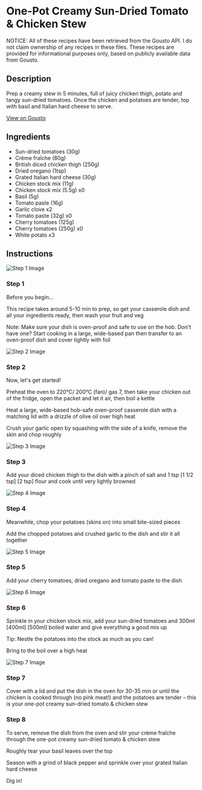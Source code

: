 # One-Pot Creamy Sun-Dried Tomato & Chicken Stew

NOTICE: All of these recipes have been retrieved from the Gousto API. I do not claim ownership of any recipes in these files. These recipes are provided for informational purposes only, based on publicly available data from Gousto.

## Description

Prep a creamy stew in 5 minutes, full of juicy chicken thigh, potato and tangy sun-dried tomatoes. Once the chicken and potatoes are tender, top with basil and Italian hard cheese to serve.

[View on Gousto](https://www.gousto.co.uk/recipes/cookbook/one-pot-creamy-sun-dried-tomato-chicken-stew)

## Ingredients

- Sun-dried tomatoes (30g)
- Crème fraîche (80g)
- British diced chicken thigh (250g)
- Dried oregano (1tsp)
- Grated Italian hard cheese (30g)
- Chicken stock mix (11g)
- Chicken stock mix (5.5g) x0
- Basil (5g)
- Tomato paste (16g)
- Garlic clove x2
- Tomato paste (32g) x0
- Cherry tomatoes (125g)
- Cherry tomatoes (250g) x0
- White potato x3

## Instructions

![Step 1 Image](https://production-media.gousto.co.uk/cms/recipe-step-image/Admin-10mm-Step-1.-jpg-1610553336408-x200.jpg)

### Step 1

Before you begin...

This recipe takes around 5-10 min to prep, so get your casserole dish and all your ingredients ready, then wash your fruit and veg

Note: Make sure your dish is oven-proof and safe to use on the hob. Don't have one? Start cooking in a large, wide-based pan then transfer to an oven-proof dish and cover tightly with foil

![Step 2 Image](https://production-media.gousto.co.uk/cms/recipe-step-image/step-2-1606133227936-x200.jpg)

### Step 2

Now, let's get started!

Preheat the oven to 220°C/ 200°C (fan)/ gas 7, then take your chicken out of the fridge, open the packet and let it air, then boil a kettle

Heat a large, wide-based hob-safe oven-proof casserole dish with a matching lid with a drizzle of olive oil over high heat

Crush your garlic open by squashing with the side of a knife, remove the skin and chop roughly

![Step 3 Image](https://production-media.gousto.co.uk/cms/recipe-step-image/step-3-1606133236469-x200.jpg)

### Step 3

Add your diced chicken thigh to the dish with a pinch of salt and 1 tsp <span class="text-purple">[1 1/2 tsp]</span> <span class="text-danger">[2 tsp]</span> flour and cook until very lightly browned

![Step 4 Image](https://production-media.gousto.co.uk/cms/recipe-step-image/step-4-1606133244162-x200.jpg)

### Step 4

Meanwhile, chop your potatoes (skins on) into small bite-sized pieces

Add the chopped potatoes and crushed garlic to the dish and stir it all together

![Step 5 Image](https://production-media.gousto.co.uk/cms/recipe-step-image/step-5-1606133266204-x200.jpg)

### Step 5

Add your cherry tomatoes, dried oregano and tomato paste to the dish

![Step 6 Image](https://production-media.gousto.co.uk/cms/recipe-step-image/step-6-1606133270674-x200.jpg)

### Step 6

Sprinkle in your chicken stock mix, add your sun-dried tomatoes and 300ml <span class="text-purple">[400ml]</span> <span class="text-danger">[500ml]</span> boiled water and give everything a good mix up

Tip: Nestle the potatoes into the stock as much as you can!

Bring to the boil over a high heat

![Step 7 Image](https://production-media.gousto.co.uk/cms/recipe-step-image/step-7-1606133282007-x200.jpg)

### Step 7

Cover with a lid and put the dish in the oven for 30-35 min or until the chicken is cooked through (no pink meat!) and the potatoes are tender – this is your one-pot creamy sun-dried tomato & chicken stew

### Step 8

To serve, remove the dish from the oven and stir your crème fraîche through the one-pot creamy sun-dried tomato & chicken stew

Roughly tear your basil leaves over the top

Season with a grind of black pepper and sprinkle over your grated Italian hard cheese

Dig in!

